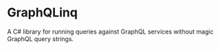 # GraphQLinq

A C# library for running queries against GraphQL services without magic GraphQL query strings.
